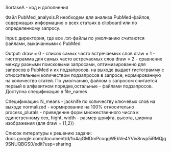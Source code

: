 SortaseA - код и дополнения

Файл PubMed_analysis.R необходем для анализа PubMed-файлов, содержащих информацию о всех статьях в clipboard или по определенному запросу.

Input: директория, где все .txt-файлы по умолчанию считаются файлами, выкачанными с PubMed

Output: 
  draw = 0 - список самых часто встречаемых слов
  draw = 1 - гистограмма для самых часто встречаемых слов
  draw = 2 - сравнение между разными поисковыми запросами, оптимизированно для запросов в PubMed и их подзапросов. на выходе выдает гистограмму с относительным количеством подзапросов в запросе, нормированную на количество статей. По умолчанию, файлом с запросом считается первый в алфавитном порядке,остальные - файлами подзапросов. Доступна спецификация в file_names 
  
Спецификации:
  N_means - jacknife по количеству ключевых слов на выходе
  normalized - нормирование на 100% относительно
  process_plurals - приведение форм множественного числа к единственному
  cex, hight, width - размер шрифта, высота, ширина изображения (для draw = {1,2})

Список литературы к решению задачи:
docs.google.com/document/d/1o4ajGMDmPcoqgWEbVe4YViv8rwp5iRMQjg9SNUQBGS0/edit?usp=sharing
